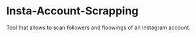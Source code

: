 # Insta-Account-Scrapping
Tool that allows to scan followers and floowings of an Instagram account.
